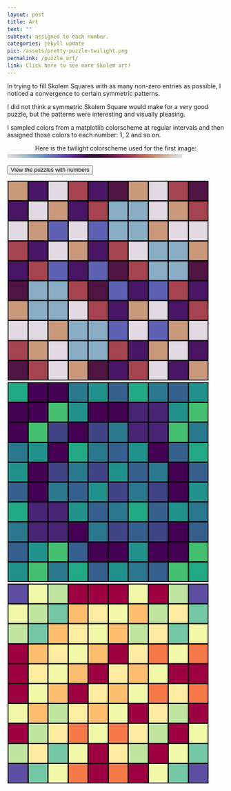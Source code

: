 ```yaml
---
layout: post
title: Art
text: ""
subtext: assigned to each number.
categories: jekyll update
pic: /assets/pretty-puzzle-twilight.png
permalink: /puzzle_art/
link: Click here to see more Skolem art!
---
```

<div class="page-wrap-text">In trying to fill Skolem Squares with as many non-zero entries as possible, I noticed a convergence to certain symmetric patterns.

I did not think a symmetric Skolem Square would make for a very good puzzle, but the patterns were interesting and visually pleasing.

I sampled colors from a matplotlib colorscheme at regular intervals and then assigned those colors to each number: 1, 2 and so on.

<center>Here is the twilight colorscheme used for the first image:</center><img class="medsmall" src="/assets/colormap.jpeg">
</div>

<a href="#" onclick="toggleNumbers(); return false;"><button>View the puzzles with numbers</button></a>

<div class="page-wrap-art">
  <img id="art1" class="medsmall_img" src="/assets/art-page/pretty-puzzle-twilight.png">

  <img id="art3" class="medsmall_img" src="/assets/art-page/pretty-puzzle-viridis.png">

  <img id="art2" class="medsmall_img" src="/assets/art-page/pretty-puzzle-Spectral.png">
</div>
